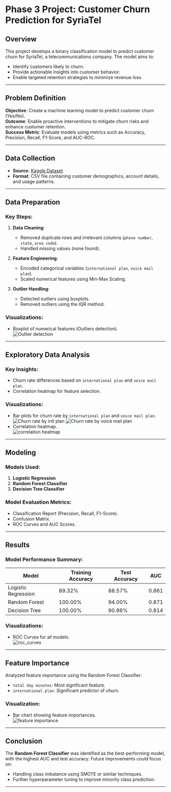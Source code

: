 # Phase 3 Project: Customer Churn Prediction for SyriaTel

## Overview
This project develops a binary classification model to predict customer churn for SyriaTel, a telecommunications company. The model aims to:
- Identify customers likely to churn.
- Provide actionable insights into customer behavior.
- Enable targeted retention strategies to minimize revenue loss.

---

## Problem Definition
**Objective**: Create a machine learning model to predict customer churn (Yes/No).  
**Outcome**: Enable proactive interventions to mitigate churn risks and enhance customer retention.  
**Success Metric**: Evaluate models using metrics such as Accuracy, Precision, Recall, F1-Score, and AUC-ROC.

---

## Data Collection
- **Source**: [Kaggle Dataset](https://www.kaggle.com/datasets/becksddf/churn-in-telecoms-dataset)
- **Format**: CSV file containing customer demographics, account details, and usage patterns.

---

## Data Preparation
### Key Steps:
1. **Data Cleaning**:
   - Removed duplicate rows and irrelevant columns (`phone number`, `state`, `area code`).
   - Handled missing values (none found).

2. **Feature Engineering**:
   - Encoded categorical variables (`international plan`, `voice mail plan`).
   - Scaled numerical features using Min-Max Scaling.

3. **Outlier Handling**:
   - Detected outliers using boxplots.
   - Removed outliers using the IQR method.

### Visualizations:
- Boxplot of numerical features (Outliers detection).  
  ![Outlier detection](<Detecting outliers using boxplots.png>)

---

## Exploratory Data Analysis
### Key Insights:
- Churn rate differences based on `international plan` and `voice mail plan`.
- Correlation heatmap for feature selection.  

### Visualizations:
- Bar plots for churn rate by `international plan` and `voice mail plan`.  
  ![Churn rate by intl plan](churn_rate_by_intl_plan.png)
  ![Churn rate by voice mail plan](churn_rate_by_voice_mail_plan.png)
- Correlation heatmap.  
  ![correlation heatmap](correlation_heatmap.png)

---

## Modeling
### Models Used:
1. **Logistic Regression**
2. **Random Forest Classifier**
3. **Decision Tree Classifier**

### Model Evaluation Metrics:
- Classification Report (Precision, Recall, F1-Score).
- Confusion Matrix.
- ROC Curves and AUC Scores.

---

## Results
### Model Performance Summary:
| Model                 | Training Accuracy | Test Accuracy | AUC  |
|-----------------------|-------------------|---------------|------|
| Logistic Regression   | 89.32%           | 88.57%        | 0.861|
| Random Forest         | 100.00%          | 94.00%        | 0.871|
| Decision Tree         | 100.00%          | 90.86%        | 0.814|

### Visualizations:
- ROC Curves for all models.  
 ![roc_curves](<roc_curves_for_all models.png>)

---

## Feature Importance
Analyzed feature importance using the Random Forest Classifier:
- `total day minutes`: Most significant feature.
- `international plan`: Significant predictor of churn.

### Visualization:
- Bar chart showing feature importances.  
![feature importance](feature_importance.png)

---

## Conclusion
The **Random Forest Classifier** was identified as the best-performing model, with the highest AUC and test accuracy. Future improvements could focus on:
- Handling class imbalance using SMOTE or similar techniques.
- Further hyperparameter tuning to improve minority class prediction.

---
